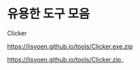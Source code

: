 # 유용한 도구 모음

Clicker 

https://lisyoen.github.io/tools/Clicker.exe.zip

https://lisyoen.github.io/tools/Clicker.zip_
